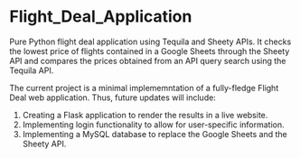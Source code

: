 # Flight_Deal_Application

Pure Python flight deal application using Tequila and Sheety APIs. It checks the lowest price of flights contained in a Google Sheets through the Sheety API and compares the prices obtained from an API query search using the Tequila API. 

The current project is a minimal implememntation of a fully-fledge Flight Deal web application. Thus, future updates will include:
  1) Creating a Flask application to render the results in a live website.
  2) Implementing login functionality to allow for user-specific information.
  3) Implementing a MySQL database to replace the Google Sheets and the Sheety API.

